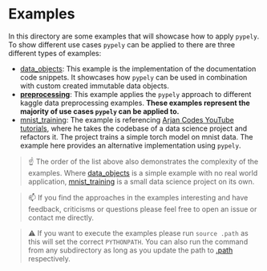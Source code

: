 # Examples
In this directory are some examples that will showcase how to apply `pypely`. To show different use cases `pypely` can be applied to there are three different types of examples:

* [data_objects](./data_objects/): This example is the implementation of the documentation code snippets. It showcases how `pypely` can be used in combination with custom created immutable data objects.
* **[preprocessing](.preprocessing/)**: This example applies the `pypely` approach to different kaggle data preprocessing examples. **These examples represent the majority of use cases `pypely` can be applied to.**
* [mnist_training](./mnist_training/): The example is referencing [Arjan Codes YouTube tutorials](https://youtu.be/ka70COItN40), where he takes the codebase of a data science project and refactors it. The project trains a simple torch model on mnist data. The example here provides an alternative implementation using `pypely`. 

> :point_up: The order of the list above also demonstrates the complexity of the examples. Where [data_objects](./data_objects/) is a simple example with no real world application, [mnist_training](./mnist_training/) is a small data science project on its own. 

> :mailbox: If you find the approaches in the examples interesting and have feedback, criticisms or questions please feel free to open an issue or contact me directly. 

> :warning: If you want to execute the examples please run `source .path` as this will set the correct `PYTHONPATH`. You can also run the command from any subdirectory as long as you update the path to [.path](../.path) respectively. 

